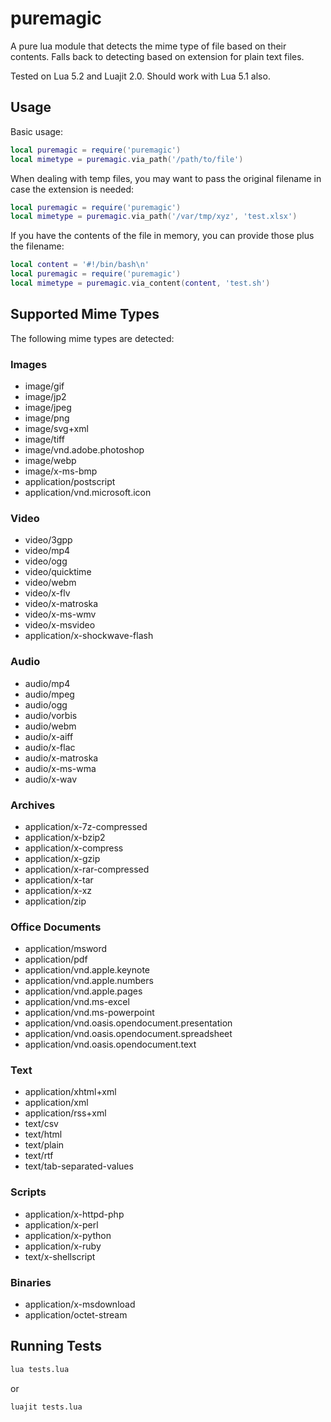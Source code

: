 # puremagic

A pure lua module that detects the mime type of file based on their contents. Falls back to detecting based on extension for plain text files.

Tested on Lua 5.2 and Luajit 2.0. Should work with Lua 5.1 also.

## Usage

Basic usage:

```lua
local puremagic = require('puremagic')
local mimetype = puremagic.via_path('/path/to/file')
```

When dealing with temp files, you may want to pass the original filename in case the extension is needed:

```lua
local puremagic = require('puremagic')
local mimetype = puremagic.via_path('/var/tmp/xyz', 'test.xlsx')
```

If you have the contents of the file in memory, you can provide those plus the filename:

```lua
local content = '#!/bin/bash\n'
local puremagic = require('puremagic')
local mimetype = puremagic.via_content(content, 'test.sh')
```

## Supported Mime Types

The following mime types are detected:

### Images

 - image/gif
 - image/jp2
 - image/jpeg
 - image/png
 - image/svg+xml
 - image/tiff
 - image/vnd.adobe.photoshop
 - image/webp
 - image/x-ms-bmp
 - application/postscript
 - application/vnd.microsoft.icon

### Video

 - video/3gpp
 - video/mp4
 - video/ogg
 - video/quicktime
 - video/webm
 - video/x-flv
 - video/x-matroska
 - video/x-ms-wmv
 - video/x-msvideo
 - application/x-shockwave-flash

### Audio

 - audio/mp4
 - audio/mpeg
 - audio/ogg
 - audio/vorbis
 - audio/webm
 - audio/x-aiff
 - audio/x-flac
 - audio/x-matroska
 - audio/x-ms-wma
 - audio/x-wav

### Archives

 - application/x-7z-compressed
 - application/x-bzip2
 - application/x-compress
 - application/x-gzip
 - application/x-rar-compressed
 - application/x-tar
 - application/x-xz 
 - application/zip

### Office Documents

 - application/msword
 - application/pdf
 - application/vnd.apple.keynote
 - application/vnd.apple.numbers
 - application/vnd.apple.pages
 - application/vnd.ms-excel
 - application/vnd.ms-powerpoint
 - application/vnd.oasis.opendocument.presentation
 - application/vnd.oasis.opendocument.spreadsheet
 - application/vnd.oasis.opendocument.text

### Text

 - application/xhtml+xml
 - application/xml
 - application/rss+xml
 - text/csv
 - text/html
 - text/plain
 - text/rtf
 - text/tab-separated-values

### Scripts

 - application/x-httpd-php
 - application/x-perl
 - application/x-python
 - application/x-ruby
 - text/x-shellscript

### Binaries

 - application/x-msdownload
 - application/octet-stream

## Running Tests

```bash
lua tests.lua
```

or

```bash
luajit tests.lua
```
